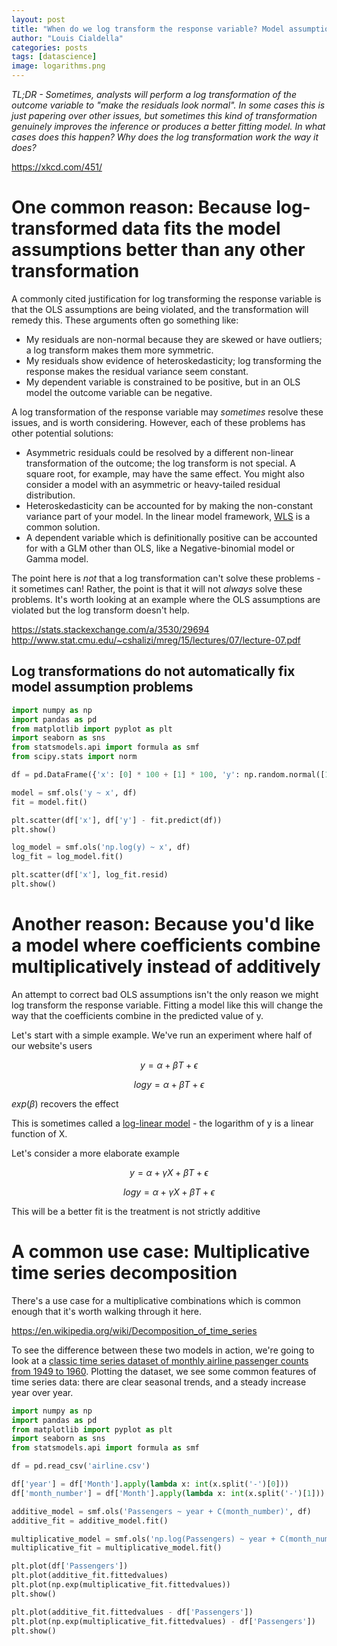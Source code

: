 ```yaml
---
layout: post
title: "When do we log transform the response variable? Model assumptions, multiplicative models and time series decompositions"
author: "Louis Cialdella"
categories: posts
tags: [datascience]
image: logarithms.png
---
```


*TL;DR - Sometimes, analysts will perform a log transformation of the outcome variable to "make the residuals look normal". In some cases this is just papering over other issues, but sometimes this kind of transformation genuinely improves the inference or produces a better fitting model. In what cases does this happen? Why does the log transformation work the way it does?*

https://xkcd.com/451/

# One common reason: Because log-transformed data fits the model assumptions better than any other transformation

A commonly cited justification for log transforming the response variable is that the OLS assumptions are being violated, and the transformation will remedy this. These arguments often go something like:

- My residuals are non-normal because they are skewed or have outliers; a log transform makes them more symmetric.
- My residuals show evidence of heteroskedasticity; log transforming the response makes the residual variance seem constant.
- My dependent variable is constrained to be positive, but in an OLS model the outcome variable can be negative.

A log transformation of the response variable may *sometimes* resolve these issues, and is worth considering. However, each of these problems has other potential solutions:

- Asymmetric residuals could be resolved by a different non-linear transformation of the outcome; the log transform is not special. A square root, for example, may have the same effect. You might also consider a model with an asymmetric or heavy-tailed residual distribution.
- Heteroskedasticity can be accounted for by making the non-constant variance part of your model. In the linear model framework, [WLS](http://www.stat.cmu.edu/~cshalizi/mreg/15/lectures/24/lecture-24--25.pdf) is a common solution.
- A dependent variable which is definitionally positive can be accounted for with a GLM other than OLS, like a Negative-binomial model or Gamma model. 

The point here is _not_ that a log transformation can't solve these problems - it sometimes can! Rather, the point is that it will not _always_ solve these problems. It's worth looking at an example where the OLS assumptions are violated but the log transform doesn't help. 

https://stats.stackexchange.com/a/3530/29694
http://www.stat.cmu.edu/~cshalizi/mreg/15/lectures/07/lecture-07.pdf

## Log transformations do not automatically fix model assumption problems

```python
import numpy as np
import pandas as pd
from matplotlib import pyplot as plt
import seaborn as sns
from statsmodels.api import formula as smf
from scipy.stats import norm

df = pd.DataFrame({'x': [0] * 100 + [1] * 100, 'y': np.random.normal([10] * 100 + [20] * 100, [2]*100 + [1]*100)})

model = smf.ols('y ~ x', df)
fit = model.fit()

plt.scatter(df['x'], df['y'] - fit.predict(df))
plt.show()

log_model = smf.ols('np.log(y) ~ x', df)
log_fit = log_model.fit()

plt.scatter(df['x'], log_fit.resid)
plt.show()

```

# Another reason: Because you'd like a model where coefficients combine multiplicatively instead of additively

An attempt to correct bad OLS assumptions isn't the only reason we might log transform the response variable. Fitting a model like this will change the way that the coefficients combine in the predicted value of y.

Let's start with a simple example. We've run an experiment where half of our website's users

$$y = \alpha +  \beta T + \epsilon$$

$$log y = \alpha +  \beta T + \epsilon$$

$exp(\beta)$ recovers the effect

This is sometimes called a [log-linear model](https://en.wikipedia.org/wiki/Log-linear_model#:~:text=A%20log%2Dlinear%20model%20is,(possibly%20multivariate)%20linear%20regression) - the logarithm of y is a linear function of X. 

Let's consider a more elaborate example

$$y = \alpha + \gamma X +  \beta T + \epsilon$$

$$log y = \alpha + \gamma X +  \beta T + \epsilon$$

This will be a better fit is the treatment is not strictly additive

# A common use case: Multiplicative time series decomposition

There's a use case for a multiplicative combinations which is common enough that it's worth walking through it here. 

https://en.wikipedia.org/wiki/Decomposition_of_time_series

To see the difference between these two models in action, we're going to look at a [classic time series dataset of monthly airline passenger counts from 1949 to 1960](https://raw.githubusercontent.com/jbrownlee/Datasets/master/airline-passengers.csv). Plotting the dataset, we see some common features of time series data: there are clear seasonal trends, and a steady increase year over year.

```python
import numpy as np
import pandas as pd
from matplotlib import pyplot as plt
import seaborn as sns
from statsmodels.api import formula as smf

df = pd.read_csv('airline.csv')

df['year'] = df['Month'].apply(lambda x: int(x.split('-')[0]))
df['month_number'] = df['Month'].apply(lambda x: int(x.split('-')[1]))

additive_model = smf.ols('Passengers ~ year + C(month_number)', df)
additive_fit = additive_model.fit()

multiplicative_model = smf.ols('np.log(Passengers) ~ year + C(month_number)', df)
multiplicative_fit = multiplicative_model.fit()

plt.plot(df['Passengers'])
plt.plot(additive_fit.fittedvalues)
plt.plot(np.exp(multiplicative_fit.fittedvalues))
plt.show()

plt.plot(additive_fit.fittedvalues - df['Passengers'])
plt.plot(np.exp(multiplicative_fit.fittedvalues) - df['Passengers'])
plt.show()
```

